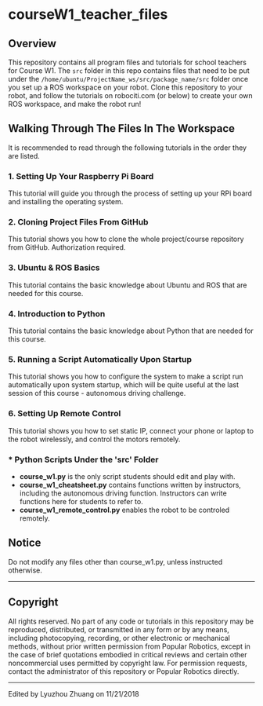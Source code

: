 # courseW1_teacher_files

## Overview
This repository contains all program files and tutorials for school teachers for Course W1. The `src` folder in this repo contains files that need to be put under the `/home/ubuntu/ProjectName_ws/src/package_name/src` folder once you set up a ROS workspace on your robot. Clone this repository to your robot, and follow the tutorials on robociti.com (or below) to create your own ROS workspace, and make the robot run!


## Walking Through The Files In The Workspace
It is recommended to read through the following tutorials in the order they are listed.

### 1. Setting Up Your Raspberry Pi Board
This tutorial will guide you through the process of setting up your RPi board and installing the operating system.

### 2. Cloning Project Files From GitHub
This tutorial shows you how to clone the whole project/course repository from GitHub. Authorization required.

### 3. Ubuntu & ROS Basics
This tutorial contains the basic knowledge about Ubuntu and ROS that are needed for this course.

### 4. Introduction to Python
This tutorial contains the basic knowledge about Python that are needed for this course.

### 5. Running a Script Automatically Upon Startup
This tutorial shows you how to configure the system to make a script run automatically upon system startup, which will be quite useful at the last session of this course - autonomous driving challenge.

### 6. Setting Up Remote Control
This tutorial shows you how to set static IP, connect your phone or laptop to the robot wirelessly, and control the motors remotely.

### * Python Scripts Under the 'src' Folder  
- **course_w1.py** is the only script students should edit and play with.
- **course_w1_cheatsheet.py** contains functions written by instructors, including the autonomous driving function. Instructors can write functions here for students to refer to.
- **course_w1_remote_control.py** enables the robot to be controled remotely.


## Notice
Do not modify any files other than course_w1.py, unless instructed otherwise.  

---

## Copyright
All rights reserved. No part of any code or tutorials in this repository may be reproduced, distributed, or transmitted in any form or by any means, including photocopying, recording, or other electronic or mechanical methods, without prior written permission from Popular Robotics, except in the case of brief quotations embodied in critical reviews and certain other noncommercial uses permitted by copyright law. For permission requests, contact the administrator of this repository or Popular Robotics directly.

---

Edited by Lyuzhou Zhuang on 11/21/2018
